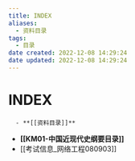 ```yaml
---
title: INDEX
aliases:
  - 资料目录
tags:
  - 目录
date created: 2022-12-08 14:29:24
date updated: 2022-12-08 14:29:24
---
```


# INDEX

      - **[[资料目录]]**
- **[[KM01-中国近现代史纲要目录]]**
- [[考试信息_网络工程080903]]
